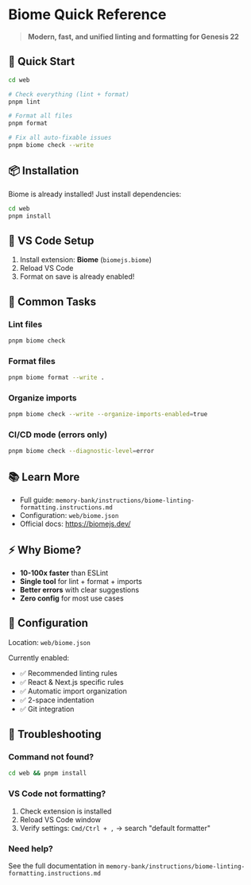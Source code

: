 # Biome Quick Reference

> **Modern, fast, and unified linting and formatting for Genesis 22**

## 🚀 Quick Start

```bash
cd web

# Check everything (lint + format)
pnpm lint

# Format all files
pnpm format

# Fix all auto-fixable issues
pnpm biome check --write
```

## 📦 Installation

Biome is already installed! Just install dependencies:

```bash
cd web
pnpm install
```

## 🔧 VS Code Setup

1. Install extension: **Biome** (`biomejs.biome`)
2. Reload VS Code
3. Format on save is already enabled!

## 🎯 Common Tasks

### Lint files
```bash
pnpm biome check
```

### Format files
```bash
pnpm biome format --write .
```

### Organize imports
```bash
pnpm biome check --write --organize-imports-enabled=true
```

### CI/CD mode (errors only)
```bash
pnpm biome check --diagnostic-level=error
```

## 📚 Learn More

- Full guide: `memory-bank/instructions/biome-linting-formatting.instructions.md`
- Configuration: `web/biome.json`
- Official docs: https://biomejs.dev/

## ⚡ Why Biome?

- **10-100x faster** than ESLint
- **Single tool** for lint + format + imports
- **Better errors** with clear suggestions
- **Zero config** for most use cases

## 🎨 Configuration

Location: `web/biome.json`

Currently enabled:
- ✅ Recommended linting rules
- ✅ React & Next.js specific rules
- ✅ Automatic import organization
- ✅ 2-space indentation
- ✅ Git integration

## 🐛 Troubleshooting

### Command not found?
```bash
cd web && pnpm install
```

### VS Code not formatting?
1. Check extension is installed
2. Reload VS Code window
3. Verify settings: `Cmd/Ctrl + ,` → search "default formatter"

### Need help?
See the full documentation in `memory-bank/instructions/biome-linting-formatting.instructions.md`
